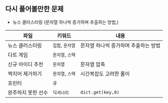 ## 다시 풀어볼만한 문제

- 뉴스 클러스터링 (문자열 하나씩 증가하며 추출하는 방법,)

|파일|키워드|내용|
|------|---|---|
|뉴스 클러스터링|`집합`, `문자열`|문자열 하나씩 증가하며 추출하는 방법|
|다트 게임|`문자열`, `스택`||
|신규 아이디 추천|`문자열`|문자열 압축|
|짝지어 제거하기|`문자열`, `스택`|시간복잡도 고려한 풀이|
|프린터|`큐`||
|완주하지 못한 선수|`딕셔너리`|`dict.get(key,0)`|
